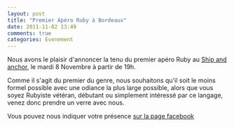 ```yaml
---
layout: post
title: "Premier Apéro Ruby à Bordeaux"
date: 2011-11-02 13:49
comments: true
categories: Evenement
---
```


Nous avons le plaisir d'annoncer la tenu du premier apéro Ruby au [Ship and anchor](http://www.bordeauxcafe.com/fr/lieux/22490-ship-and-anchor), le mardi 8 Novembre à partir de 19h.

Comme il s'agit du premier du genre, nous souhaitons qu'il soit le moins formel possible avec une odiance la plus large possible, alors que vous soyez Rubyiste vétéran, débutant ou simplement intéressé par ce langage, venez donc prendre un verre avec nous.

Vous pouvez nous indiquer votre présence [sur la page facebook](https://www.facebook.com/event.php?eid=210643199009006)